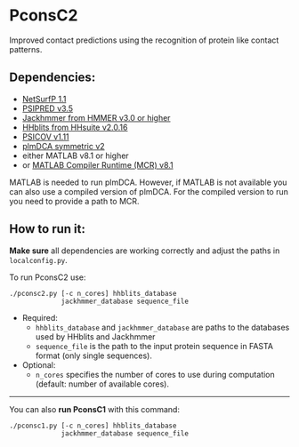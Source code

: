PconsC2
=======

Improved contact predictions using the recognition of protein like contact patterns.


## Dependencies:

- [NetSurfP 1.1](http://www.cbs.dtu.dk/services/NetSurfP/)
- [PSIPRED v3.5](http://bioinfadmin.cs.ucl.ac.uk/downloads/psipred/)
- [Jackhmmer from HMMER v3.0 or higher](http://hmmer.janelia.org/)
- [HHblits from HHsuite v2.0.16](http://toolkit.tuebingen.mpg.de/hhblits)
- [PSICOV v1.11](http://bioinfadmin.cs.ucl.ac.uk/downloads/PSICOV/)
- [plmDCA symmetric v2](http://plmdca.csc.kth.se/)
- either MATLAB v8.1 or higher
- or [MATLAB Compiler Runtime (MCR) v8.1](http://www.mathworks.se/products/compiler/mcr/)

MATLAB is needed to run plmDCA. However, if MATLAB is not available you can also use a compiled version of plmDCA. For the compiled version to run you need to provide a path to MCR.


## How to run it:

__Make sure__ all dependencies are working correctly and adjust the paths in `localconfig.py`.

To run PconsC2 use:
```
./pconsc2.py [-c n_cores] hhblits_database 
             jackhmmer_database sequence_file
```
- Required:
  - `hhblits_database` and `jackhmmer_database` are paths to the databases used by HHblits and Jackhmmer
  - `sequence_file` is the path to the input protein sequence in FASTA format (only single sequences). 
- Optional:
  - `n_cores` specifies the number of cores to use during computation (default: number of available cores). 

---


You can also __run PconsC1__ with this command:
```
./pconsc1.py [-c n_cores] hhblits_database 
             jackhmmer_database sequence_file
```

